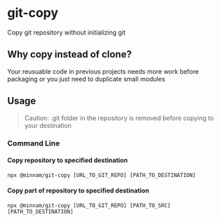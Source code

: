 # git-copy
Copy git repository without initializing git

## Why copy instead of clone?
Your reusuable code in previous projects needs more work before packaging or you just need to duplicate small modules

## Usage
> Caution: .git folder in the repository is removed before copying to your destination
### Command Line
#### Copy repository to specified destination
    npx @minnam/git-copy [URL_TO_GIT_REPO] [PATH_TO_DESTINATION]

#### Copy part of repository to specified destination
    npx @minnam/git-copy [URL_TO_GIT_REPO] [PATH_TO_SRC] [PATH_TO_DESTINATION]